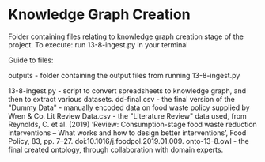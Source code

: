 # Knowledge Graph Creation
Folder containing files relating to knowledge graph creation stage of the project. To execute: run 13-8-ingest.py in your terminal

Guide to files:

outputs - folder containing the output files from running 13-8-ingest.py
 
13-8-ingest.py - script to convert spreadsheets to knowledge graph, and then to extract various datasets.
dd-final.csv - the final version of the "Dummy Data" - manually encoded data on food waste policy supplied by Wren & Co.
Lit Review Data.csv - the "Literature Review" data used, from Reynolds, C. et al. (2019) ‘Review: Consumption-stage food waste reduction interventions – What works and how to design better interventions’, Food Policy, 83, pp. 7–27. doi:10.1016/j.foodpol.2019.01.009.
onto-13-8.owl - the final created ontology, through collaboration with domain experts.

